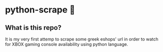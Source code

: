 # python-scrape 🐍

## What is this repo?
It is my very first attemp to scrape some greek eshops' url in order to watch for XBOX gaming console availability using python language.
